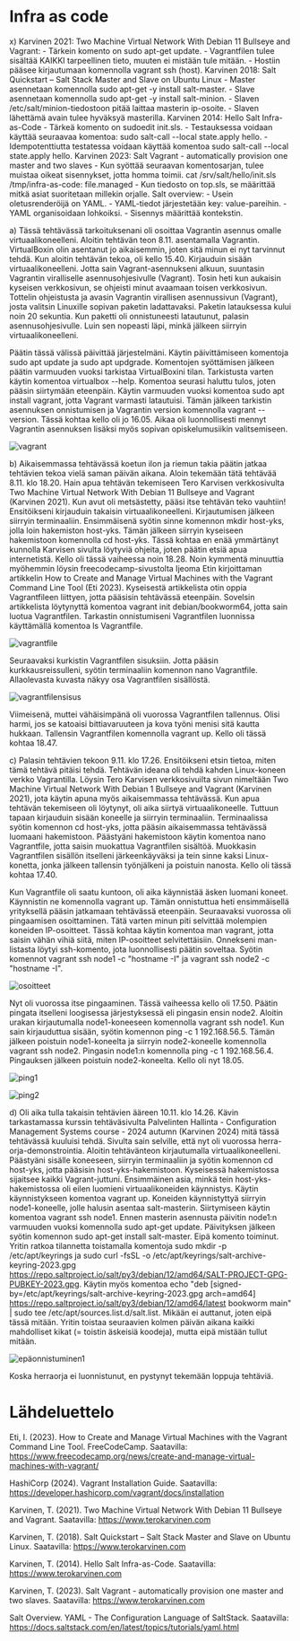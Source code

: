 # Infra as code

x) Karvinen 2021: Two Machine Virtual Network With Debian 11 Bullseye and Vagrant:
    - Tärkein komento on sudo apt-get update.
    - Vagrantfilen tulee sisältää KAIKKI tarpeellinen tieto, muuten ei mistään tule mitään.
    - Hostiin pääsee kirjautumaan komennolla vagrant ssh (host).
   Karvinen 2018: Salt Quickstart – Salt Stack Master and Slave on Ubuntu Linux
    - Master asennetaan komennolla sudo apt-get -y install salt-master.
    - Slave asennetaan komennolla sudo apt-get -y install salt-minion.
    - Slaven /etc/salt/minion-tiedostoon pitää laittaa masterin ip-osoite.
    - Slaven lähettämä avain tulee hyväksyä masterilla.
   Karvinen 2014: Hello Salt Infra-as-Code
    - Tärkeä komento on sudoedit init.sls.
    - Testauksessa voidaan käyttää seuraavaa komentoa: sudo salt-call --local state.apply hello.
    - Idempotenttiutta testatessa voidaan käyttää komentoa sudo salt-call --local state.apply hello.
   Karvinen 2023: Salt Vagrant - automatically provision one master and two slaves
    - Kun syöttää seuraavan komentosarjan, tulee muistaa oikeat sisennykset, jotta homma toimii.
    cat /srv/salt/hello/init.sls
/tmp/infra-as-code:
  file.managed
     - Kun tiedosto on top.sls, se määrittää mitkä asiat suoritetaan millekin orjalle.
   Salt overview:
    - Usein oletusrenderöijä on YAML.
    - YAML-tiedot järjestetään key: value-pareihin.
    - YAML organisoidaan lohkoiksi.
    - Sisennys määrittää kontekstin.
    

a) Tässä tehtävässä tarkoituksenani oli osoittaa Vagrantin asennus omalle virtuaalikoneelleni. Aloitin tehtävän teon 8.11. asentamalla Vagrantin. VirtualBoxin olin asentanut jo aikaisemmin, joten sitä minun ei nyt tarvinnut tehdä. Kun aloitin tehtävän tekoa, oli kello 15.40. Kirjauduin sisään virtuaalikoneelleni. Jotta sain Vagrant-asennukseni alkuun, suuntasin Vagrantin viralliselle asennusohjesivulle (Vagrant). Tosin heti kun aukaisin kyseisen verkkosivun, se ohjeisti minut avaamaan toisen verkkosivun. Tottelin ohjeistusta ja avasin Vagrantin virallisen asennussivun (Vagrant), josta valitsin Linuxille sopivan paketin ladattavaksi. Paketin latauksessa kului noin 20 sekuntia. Kun paketti oli onnistuneesti latautunut, palasin asennusohjesivulle. Luin sen nopeasti läpi, minkä jälkeen siirryin virtuaalikoneelleni.

Päätin tässä välissä päivittää järjestelmäni. Käytin päivittämiseen komentoja sudo apt update ja sudo apt updgrade. Komentojen syöttämisen jälkeen päätin varmuuden vuoksi tarkistaa VirtualBoxini tilan. Tarkistusta varten käytin komentoa virtualbox --help. Komentoa seurasi haluttu tulos, joten pääsin siirtymään eteenpäin. Käytin varmuuden vuoksi komentoa sudo apt install vagrant, jotta Vagrant varmasti latautuisi. Tämän jälkeen tarkistin asennuksen onnistumisen ja Vagrantin version komennolla vagrant --version. Tässä kohtaa kello oli jo 16.05. Aikaa oli luonnollisesti mennyt Vagrantin asennuksen lisäksi myös sopivan opiskelumusiikin valitsemiseen.

![vagrant](https://github.com/user-attachments/assets/d2dab1dc-c6fc-43fa-b713-96a9e9aca31b)



b) Aikaisemmassa tehtävässä koetun ilon ja riemun takia päätin jatkaa tehtävien tekoa vielä saman päivän aikana. Aloin tekemään tätä tehtävää 8.11. klo 18.20. Hain apua tehtävän tekemiseen Tero Karvisen verkkosivulta Two Machine Virtual Network With Debian 11 Bullseye and Vagrant (Karvinen 2021). Kun avut oli metsästetty, pääsi itse tehtävän teko vauhtiin! Ensitöikseni kirjauduin takaisin virtuaalikoneelleni. Kirjautumisen jälkeen siirryin terminaaliin. Ensimmäisenä syötin sinne komennon mkdir host-yks, jolla loin hakemiston host-yks. Tämän jälkeen siirryin kyseiseen hakemistoon komennolla cd host-yks. Tässä kohtaa en enää ymmärtänyt kunnolla Karvisen sivulta löytyviä ohjeita, joten päätin etsiä apua internetistä. Kello oli tässä vaiheessa noin 18.28. Noin kymmentä minuuttia myöhemmin löysin freecodecamp-sivustolta Ijeoma Etin kirjoittaman artikkelin How to Create and Manage Virtual Machines with the Vagrant Command Line Tool (Eti 2023). Kyseisestä artikkelista otin oppia Vagrantfileen liittyen, jotta pääsisin tehtävässä eteenpäin. Sovelsin artikkelista löytynyttä komentoa vagrant init debian/bookworm64, jotta sain luotua Vagrantfilen. Tarkastin onnistumiseni Vagrantfilen luonnissa käyttämällä komentoa ls Vagrantfile.

![vagrantfile](https://github.com/user-attachments/assets/442c288a-85f7-4033-bd17-761804e65ccc)


Seuraavaksi kurkistin Vagrantfilen sisuksiin. Jotta pääsin kurkkausreissulleni, syötin terminaaliin komennon nano Vagrantfile. Allaolevasta kuvasta näkyy osa Vagrantfilen sisällöstä.

![vagrantfilensisus](https://github.com/user-attachments/assets/23bbcb9b-6607-40df-aeb9-fc489b82bd5d)


Viimeisenä, muttei vähäisimpänä oli vuorossa Vagrantfilen tallennus. Olisi harmi, jos se katoaisi bittiavaruuteen ja kova työni menisi sitä kautta hukkaan. Tallensin Vagrantfilen komennolla vagrant up. Kello oli tässä kohtaa 18.47.



c) Palasin tehtävien tekoon 9.11. klo 17.26. Ensitöikseni etsin tietoa, miten tämä tehtävä pitäisi tehdä. Tehtävän ideana oli tehdä kahden Linux-koneen verkko Vagrantilla. Löysin Tero Karvisen verkkosivuilta sivun nimeltään Two Machine Virtual Network With Debian 1 Bullseye and Vagrant (Karvinen 2021), jota käytin apuna myös aikaisemmassa tehtävässä. Kun apua tehtävän tekemiseen oli löytynyt, oli aika siirtyä virtuaalikoneelle. Tuttuun tapaan kirjauduin sisään koneelle ja siirryin terminaaliin. Terminaalissa syötin komennon cd host-yks, jotta pääsin aikaisemmassa tehtävässä luomaani hakemistoon. Päästyäni hakemistoon käytin komentoa nano Vagrantfile, jotta saisin muokattua Vagrantfilen sisältöä. Muokkasin Vagrantfilen sisällön itselleni järkeenkäyväksi ja tein sinne kaksi Linux-konetta, jonka jälkeen tallensin työnjälkeni ja poistuin nanosta. Kello oli tässä kohtaa 17.40.

Kun Vagrantfile oli saatu kuntoon, oli aika käynnistää äsken luomani koneet. Käynnistin ne komennolla vagrant up. Tämän onnistuttua heti ensimmäisellä yrityksellä pääsin jatkamaan tehtävässä eteenpäin. Seuraavaksi vuorossa oli pingaamisen osoittaminen. Tätä varten minun piti selvittää molempien koneiden IP-osoitteet. Tässä kohtaa käytin komentoa man vagrant, jotta saisin vähän vihiä siitä, miten IP-osoitteet selvitettäisiin. Onnekseni man-listasta löytyi ssh-komento, jota luonnollisesti päätin soveltaa. Syötin komennot vagrant ssh node1 -c "hostname -I" ja vagrant ssh node2 -c "hostname -I".

![osoitteet](https://github.com/user-attachments/assets/73b582ac-39fc-4608-9be8-f00f21064baa)

Nyt oli vuorossa itse pingaaminen. Tässä vaiheessa kello oli 17.50. Päätin pingata itselleni loogisessa järjestyksessä eli pingasin ensin node2. Aloitin urakan kirjautumalla node1-koneeseen komennolla vagrant ssh node1. Kun sain kirjauduttua sisään, syötin komennon ping -c 1 192.168.56.5. Tämän jälkeen poistuin node1-koneelta ja siirryin node2-koneelle komennolla vagrant ssh node2. Pingasin node1:n komennolla ping -c 1 192.168.56.4. Pingauksen jälkeen poistuin node2-koneelta. Kello oli nyt 18.05.

![ping1](https://github.com/user-attachments/assets/4cb3690b-2d74-46d2-befc-3c17f2a25177)

![ping2](https://github.com/user-attachments/assets/fe51196f-bb94-43e7-bd30-1ed7887555de)



d) Oli aika tulla takaisin tehtävien ääreen 10.11. klo 14.26. Kävin tarkastamassa kurssin tehtäväsivulta Palvelinten Hallinta - Configuration Management Systems course - 2024 autumn (Karvinen 2024) mitä tässä tehtävässä kuuluisi tehdä. Sivulta sain selville, että nyt oli vuorossa herra-orja-demonstrointia. Aloitin tehtävänteon kirjautumalla virtuaalikoneelleni. Päästyäni sisälle koneeseen, siirryin terminaaliin ja syötin komennon cd host-yks, jotta pääsisin host-yks-hakemistoon. Kyseisessä hakemistossa sijaitsee kaikki Vagrant-juttuni. Ensimmäinen asia, minkä tein host-yks-hakemistossa oli eilen luomieni virtuaalikoneiden käynnistys. Käytin käynnistykseen komentoa vagrant up. Koneiden käynnistyttyä siirryin node1-koneelle, jolle halusin asentaa salt-masterin. Siirtymiseen käytin komentoa vagrant ssh node1. Ennen masterin asennusta päivitin node1:n varmuuden vuoksi komennolla sudo apt-get update. Päivityksen jälkeen syötin komennon sudo apt-get install salt-master. Eipä komento toiminut. Yritin ratkoa tilannetta toistamalla komentoja sudo mkdir -p /etc/apt/keyrings ja sudo curl -fsSL -o /etc/apt/keyrings/salt-archive-keyring-2023.gpg https://repo.saltproject.io/salt/py3/debian/12/amd64/SALT-PROJECT-GPG-PUBKEY-2023.gpg. Käytin myös komentoa echo "deb [signed-by=/etc/apt/keyrings/salt-archive-keyring-2023.gpg arch=amd64] https://repo.saltproject.io/salt/py3/debian/12/amd64/latest bookworm main" | sudo tee /etc/apt/sources.list.d/salt.list. Mikään ei auttanut, joten eipä tässä mitään. Yritin toistaa seuraavien kolmen päivän aikana kaikki mahdolliset kikat (= toistin äskeisiä koodeja), mutta eipä mistään tullut mitään.

![epäonnistuminen1](https://github.com/user-attachments/assets/d3085b22-cf4e-4c3f-9215-55de7320225c)

Koska herraorja ei luonnistunut, en pystynyt tekemään loppuja tehtäviä.

# Lähdeluettelo

Eti, I. (2023). How to Create and Manage Virtual Machines with the Vagrant Command Line Tool. FreeCodeCamp. Saatavilla: https://www.freecodecamp.org/news/create-and-manage-virtual-machines-with-vagrant/

HashiCorp (2024). Vagrant Installation Guide. Saatavilla: https://developer.hashicorp.com/vagrant/docs/installation

Karvinen, T. (2021). Two Machine Virtual Network With Debian 11 Bullseye and Vagrant. Saatavilla: https://www.terokarvinen.com

Karvinen, T. (2018). Salt Quickstart – Salt Stack Master and Slave on Ubuntu Linux. Saatavilla: https://www.terokarvinen.com

Karvinen, T. (2014). Hello Salt Infra-as-Code. Saatavilla: https://www.terokarvinen.com

Karvinen, T. (2023). Salt Vagrant - automatically provision one master and two slaves. Saatavilla: https://www.terokarvinen.com

Salt Overview. YAML - The Configuration Language of SaltStack. Saatavilla: https://docs.saltstack.com/en/latest/topics/tutorials/yaml.html
